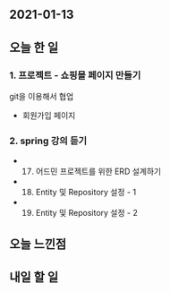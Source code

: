 2021-01-13
--

## 오늘 한 일

### 1. 프로젝트 - 쇼핑몰 페이지 만들기
git을 이용해서 협업

- 회원가입 페이지 

### 2. spring 강의 듣기
- 17. 어드민 프로젝트를 위한 ERD 설계하기
- 18. Entity 및 Repository 설정 - 1
- 19. Entity 및 Repository 설정 - 2
## 오늘 느낀점



## 내일 할 일

